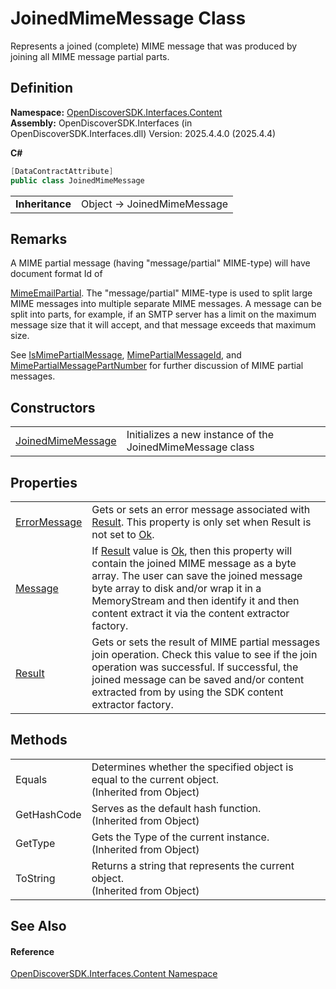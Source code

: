 # JoinedMimeMessage Class


Represents a joined (complete) MIME message that was produced by joining all MIME message partial parts.



## Definition
**Namespace:** <a href="79f11d04-c275-b915-db5b-ab2227989555">OpenDiscoverSDK.Interfaces.Content</a>  
**Assembly:** OpenDiscoverSDK.Interfaces (in OpenDiscoverSDK.Interfaces.dll) Version: 2025.4.4.0 (2025.4.4)

**C#**
``` C#
[DataContractAttribute]
public class JoinedMimeMessage
```

<table><tr><td><strong>Inheritance</strong></td><td>Object  →  JoinedMimeMessage</td></tr>
</table>



## Remarks

A MIME partial message (having "message/partial" MIME-type) will have document format Id of <a href="6f1047fb-7367-c09c-5621-ae7632c8404b">

MimeEmailPartial</a>. The "message/partial" MIME-type is used to split large MIME messages into multiple separate MIME messages. A message can be split into parts, for example, if an SMTP server has a limit on the maximum message size that it will accept, and that message exceeds that maximum size.

See <a href="26ddae7e-c5c1-66ee-679f-951ef5ae2cd6">IsMimePartialMessage</a>, <a href="8cdfad37-dc5f-6815-d5d9-9b6e26f9266a">MimePartialMessageId</a>, and <a href="04ffc65a-98d4-0f7f-1512-b0c65a7d7aa2">MimePartialMessagePartNumber</a> for further discussion of MIME partial messages.


## Constructors
<table>
<tr>
<td><a href="9842d0d2-63d9-f748-cdfa-7a2d824f7f2a">JoinedMimeMessage</a></td>
<td>Initializes a new instance of the JoinedMimeMessage class</td></tr>
</table>

## Properties
<table>
<tr>
<td><a href="c4f5fc21-4087-364c-9138-0841b63766d6">ErrorMessage</a></td>
<td>Gets or sets an error message associated with <a href="feb64f7f-727e-93ef-7771-1731bcf45b92">Result</a>. This property is only set when Result is not set to <a href="ff0037ea-a44f-2c8c-d4c2-7a636e133434">Ok</a>.</td></tr>
<tr>
<td><a href="d525c175-f760-3964-d5b5-6966384f309a">Message</a></td>
<td>If <a href="feb64f7f-727e-93ef-7771-1731bcf45b92">Result</a> value is <a href="ff0037ea-a44f-2c8c-d4c2-7a636e133434">Ok</a>, then this property will contain the joined MIME message as a byte array. The user can save the joined message byte array to disk and/or wrap it in a MemoryStream and then identify it and then content extract it via the content extractor factory.</td></tr>
<tr>
<td><a href="feb64f7f-727e-93ef-7771-1731bcf45b92">Result</a></td>
<td>Gets or sets the result of MIME partial messages join operation. Check this value to see if the join operation was successful. If successful, the joined message can be saved and/or content extracted from by using the SDK content extractor factory.</td></tr>
</table>

## Methods
<table>
<tr>
<td>Equals</td>
<td>Determines whether the specified object is equal to the current object.<br />(Inherited from Object)</td></tr>
<tr>
<td>GetHashCode</td>
<td>Serves as the default hash function.<br />(Inherited from Object)</td></tr>
<tr>
<td>GetType</td>
<td>Gets the Type of the current instance.<br />(Inherited from Object)</td></tr>
<tr>
<td>ToString</td>
<td>Returns a string that represents the current object.<br />(Inherited from Object)</td></tr>
</table>

## See Also


#### Reference
<a href="79f11d04-c275-b915-db5b-ab2227989555">OpenDiscoverSDK.Interfaces.Content Namespace</a>  
